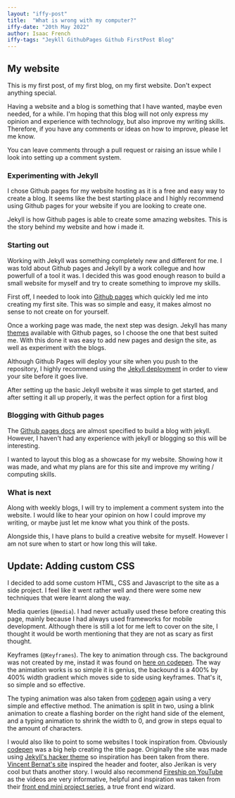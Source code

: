```yaml
---
layout: "iffy-post"
title:  "What is wrong with my computer?"
iffy-date: "20th May 2022"
author: Isaac French
iffy-tags: "Jeykll GithubPages Github FirstPost Blog"
---
```

## My website

This is my first post, of my first blog, on my first website. Don't expect anything special.

Having a website and a blog is something that I have wanted, maybe even needed, for a while. I'm hoping that this blog will not only express my opinion and experience with technology, but also improve my writing skills. Therefore, if you have any comments or ideas on how to improve, please let me know.

You can leave comments through a pull request or raising an issue while I look into setting up a comment system.

### Experimenting with Jekyll

I chose Github pages for my website hosting as it is a free and easy way to create a blog. It seems like the best starting place and I highly recommend using Github pages for your website if you are looking to create one.

Jekyll is how Github pages is able to create some amazing websites. This is the story behind my website and how i made it.

### Starting out

Working with Jekyll was something completely new and different for me. I was told about Github pages and Jekyll by a work collegue and how powerfull of a tool it was. I decided this was good enough reason to build a small website for myself and try to create something to improve my skills.

First off, I needed to look into [Github pages](https://pages.github.com/) which quickly led me into creating my first site. This was so simple and easy, it makes almost no sense to not create on for yourself.

Once a working page was made, the next step was design. Jekyll has many [themes](https://docs.github.com/en/pages/getting-started-with-github-pages/adding-a-theme-to-your-github-pages-site-with-the-theme-chooser) available with Github pages, so I choose the one that best suited me. With this done it was easy to add new pages and design the site, as well as experiment with the blogs.

Although Github Pages will deploy your site when you push to the repository, I highly recommend using the [Jekyll deployment](https://jekyllrb.com/docs/installation/) in order to view your site before it goes live.

After setting up the basic Jekyll website it was simple to get started, and after setting it all up properly, it was the perfect option for a first blog

### Blogging with Github pages

The [Github pages docs](https://docs.github.com/en/pages/setting-up-a-github-pages-site-with-jekyll) are almost specified to build a blog with jekyll. However, I haven't had any experience with jekyll or blogging so this will be interesting.

I wanted to layout this blog as a showcase for my website. Showing how it was made, and what my plans are for this site and improve my writing / computing skills.

### What is next

Along with weekly blogs, I will try to implement a comment system into the website. I would like to hear your opinion on how I could improve my writing, or maybe just let me know what you think of the posts.

Alongside this, I have plans to build a creative website for myself. However I am not sure when to start or how long this will take.

## Update: Adding custom CSS

I decided to add some custom HTML, CSS and Javascript to the site as a side project. I feel like it went rather well and there were some new techniques that were learnt along the way.

Media queries (`@media`). I had never actually used these before creating this page, mainly because I had always used frameworks for mobile development. Although there is still a lot for me left to cover on the site, I thought it would be worth mentioning that they are not as scary as first thought.

Keyframes (`@Keyframes`). The key to animation through css. The background was not created by me, instad it was found on [here on codepen](https://codepen.io/P1N2O/pen/pyBNzX). The way the animation works is so simple it is genius, the backound is a 400% by 400% width gradient which moves side to side using keyframes. That's it, so simple and so effective.

The typing animation was also taken from [codepen](https://codepen.io/denic/pen/GRoOxbM) again using a very simple and effective method. The animation is split in two, using a blink animation to create a flashing border on the right hand side of the element, and a typing animation to shrink the width to 0, and grow in steps equal to the amount of characters.

I would also like to point to some websites I took inspiration from. Obviously [codepen](https://codepen.io/trending) was a big help creating the title page. Originally the site was made using [Jekyll's hacker theme](https://github.com/pages-themes/hacker) so inspiration has been taken from there. [Vincent Bernat's site](https://vincent.bernat.ch/en) inspired the header and footer, also Jerikan is very cool but thats another story. I would also recommend [Fireship on YouTube](https://www.youtube.com/channel/UCsBjURrPoezykLs9EqgamOA) as the videos are very informative, helpful and inspiration was taken from their [front end mini project series](https://www.youtube.com/watch?v=rXuHGLzSmSE&list=PL0vfts4VzfNjfHKRKkMjm_xUXglH6HtL1), a true front end wizard.
